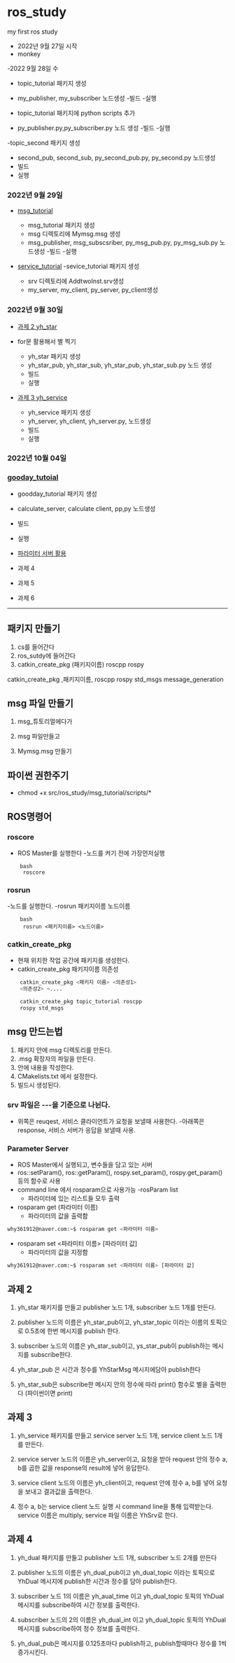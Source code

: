 # ros_study
my first ros study


- 2022년 9월 27일 시작
- monkey


-2022 9월 28일 수
- topic_tutorial 패키지 생성
- my_publisher, my_subscriber 노드생성
-빌드
-실행

- topic_tutorial 패키지에 python scripts 추가
- py_publisher.py,py_subscriber.py 노드 생성
-빌드
-실행

-topic_second 패키지 생성
- second_pub, second_sub, py_second_pub.py, py_second.py 노드생성
- 빌드
- 실행


### 2022년 9월 29일
- [msg_tutorial](./msgtutorial)
    - msg_tutorial 패키지 생성
    - msg 디렉토리에 Mymsg.msg 생성
    - msg_publisher, msg_subscsriber, py_msg_pub.py, py_msg_sub.py 노드생성
    -빌드
    -실행

- [service_tutorial](./service_tutorial)
    -sevice_tutorial 패키지 생성
    - srv 디렉토리에 AddtwoInst.srv생성
    - my_server, my_client, py_server, py_client생성


### 2022년 9월 30일
- [과제 2 yh_star](./yh_star)
- for문 활용해서 별 찍기
    - yh_star 패키지 생성
    - yh_star_pub, yh_star_sub, yh_star_pub,
    yh_star_sub.py 노드 생성
    - 빌드
    - 실행

- [과제 3 yh_service](./yh_service)
    - yh_service 패키지 생성
    - yh_server, yh_client, yh_server.py,
    노드생성
    - 빌드
    - 실행


### 2022년 10월 04일
### [gooday_tutoial](./param_tutorial)
- goodday_tutorial 패키지 생성
- calculate_server, calculate client, pp,py
노드생성
- 빌드
- 실행
- [파라미터 서버 활용](#parameter-server)

- 과제 4
- 과제 5
- 과제 6

------------------------------------------------------
## 패키지 만들기
1. cs를 들어간다
2. ros_sutdy에 들어간다
3. catkin_create_pkg (패키지이름) roscpp rospy

catkin_create_pkg ,패키지이름, roscpp rospy std_msgs message_generation

## msg 파일 만들기
1. msg_튜토리얼에다가

2. msg 파일만들고

3. Mymsg.msg 만들기

## 파이썬 권한주기

- chmod +x src/ros_study/msg_tutorial/scripts/*



## ROS명령어
### roscore
- ROS Master를 실행한다
-노드를 켜기 전에 가장먼저실행
```
    bash
     roscore
```

### rosrun
-노드를 실행한다.
-rosrun 패키지이름 노드이름
```
    bash
     rosrun <패키지이름> <노드이름>
```

### catkin_create_pkg
- 현재 위치한 작업 공간에 패키지를 생성한다.
- catkin_create_pkg 패키지이름 의존성
```bash
    catkin_create_pkg <패키지 이름> <의존성1> 
    <의존성2> ~....
```
```bash
    catkin_create_pkg topic_tutorial roscpp
    rospy std_msgs
```

## msg 만드는법
1. 패키지 안에 msg 디렉토리를 만든다.
2. .msg 확장자의 파일을 만든다.
3. 안에 내용을 작성한다.
4. CMakelists.txt 에서 설정한다.
5. 빌드시 생성된다.

### srv 파일은 ---을 기준으로 나뉜다.
- 위쪽은 reuqest, 서비스 클라이언트가 요청을 보낼때 사용한다.
-아래쪽은 response, 서비스 서버가 응답을 보낼때 사용.


### Parameter Server
- ROS Master에서 실행되고, 변수들을 담고 있는 서버
- ros::setParam(), ros::getParam(), rospy.set_param(), rospy.get_param() 등의 함수로 사용
- command line 에서 rosparam으로 사용가능
-rosParam list
    - 파라미터에 있는 리스트들 모두 출력
- rosparam get (파라미터 이름)
    - 파라미터의 값을 출력함
```bash
why361912@naver.com:~$ rosparam get <파라미터 이름>
```
- rosparam set <파라미터 이름> [파라미터 값]
    - 파라미터의 값을 지정함
```bash
why361912@naver.com:~$ rosparam set <파라미터 이름> [파라미터 값]
```

## 과제 2
1. yh_star 패키지를 만들고 publisher 노드 1개, subscriber 노드 1개를 만든다.

2. publisher 노드의 이름은 yh_star_pub이고, yh_star_topic 이라는 이름의 토픽으로 0.5초에 한번 메시지를 publish 한다.

3. subscriber 노드의 이름은 yh_star_sub이고, ys_star_pub이 publish하는 메시지를 subscribe한다.

4. yh_star_pub 은 시간과 정수를 YhStarMsg 메시지에담아 publish한다

5. yh_star_sub은 subscribe한 메시지 안의 정수에 따라 print() 함수로 별을 출력한다 (파이썬이면 print)

## 과제 3

1. yh_service 패키지를 만들고 service server 노드 1개, service client 노드 1개를 만든다.
    
2. service server 노드의 이름은 yh_server이고, 요청을 받아 request 안의 정수 a, b를 곱한 값을 response의 result에 넣어 응답한다.

3. service client 노드의 이름은 yh_client이고, request 안에 정수 a, b를 넣어 요청을 보내고 결과값을 출력한다.

4. 정수 a, b는 service client 노드 실행 시 command line을 통해 입력받는다.
    service 이름은 multiply, service 파일 이름은 YhSrv로 한다.


## 과제 4

1. yh_dual 패키지를 만들고 publisher 노드 1개, subscriber 노드 2개를 만든다

2. publisher 노드의 이름은 yh_dual_pub이고 yh_dual_topic 이라는 토픽으로 YhDual 메시지에 publish한 시간과 정수를 담아 publish한다.

3. subscriber 노드 1의 이름은 yh_aual_time 이고 yh_dual_topic 토픽의 YhDual 메시지를 subscribe하여 시간 정보를 출력한다.

4. subscriber 노드의 2의 이름은 yh_dual_int 이고 yh_dual_topic 토픽의 YhDual 메시지를 subscribe하여 정수 정보를 출력한다.

5. yh_dual_pub은 메시지를 0.125초마다 publish하고, publish할때마다 정수를 1씩 증가시킨다.